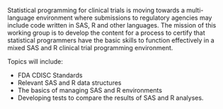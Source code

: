Statistical programming for clinical trials is moving towards a multi-language environment where submissions to regulatory agencies may include code written in SAS, R and other languages. The mission of this working group is to develop the content for a process to certify that statistical programmers have the basic skills to function effectively in a mixed SAS and R clinical trial programming environment. 

Topics will include:
* FDA CDISC Standards
* Relevant SAS and R data structures
* The basics of managing SAS and R environments 
* Developing tests to compare the results of SAS and R analyses.